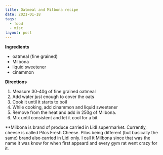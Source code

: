 ```yaml
---
title: Oatmeal and Milbona recipe
date: 2021-01-18
tags:
  - food
  - misc
layout: post
---
```


**Ingredients**

- oatmeal (fine grained)
- Milbona
- liquid sweetener
- cinammon

**Directions**

1. Measure 30-40g of fine grained oatmeal
2. Add water just enough to cover the oats
3. Cook it until it starts to boil
4. While cooking, add cinammon and liquid sweetener
5. Remove from the heat and add in 250g of Milbona.
6. Mix until consistent and let it cool for a bit

**Milbona is brand of produce carried in Lidl supermarket. Currently, cheese is called Pilos Fresh Cheese. Pilos being different (but basically the same) brand also carried in Lidl only. I call it Milbona since that was the name it was know for when first appeard and every gym rat went crazy for it.

